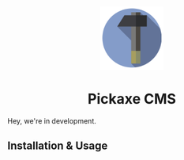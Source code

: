 <!-- Logo -->
<p align="center">
  <a href="https://react.semantic-ui.com">
    <img height="128" width="128" src="https://github.com/PickaxeCMS/pickaxecms/blob/master/pickaxeLogo.png">
  </a>
</p>

<!-- Name -->
<h1 align="center">
  <a>Pickaxe CMS</a>
</h1>

Hey, we're in development.

## Installation & Usage
